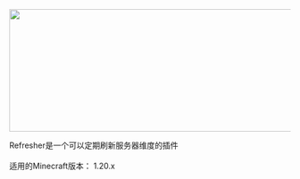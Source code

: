 
<center>     <img src="https://github.com/user-attachments/assets/cc7495f2-88eb-45c6-93af-0fd66731347d" width="800" height="220" /></center>

Refresher是一个可以定期刷新服务器维度的插件 <br>
<br>
适用的Minecraft版本： 1.20.x

